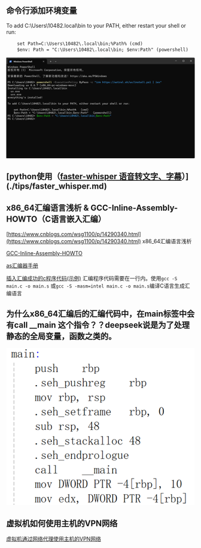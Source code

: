 ## 命令行添加环境变量
To add C:\Users\10482\.local\bin to your PATH, either restart your shell or run:  

        set Path=C:\Users\10482\.local\bin;%Path% (cmd)  
        $env: Path = "C:\Users\10482\.local\bin; $env:Path" (powershell)  

![命令行添加环境变量](./images/tips_docs/1.png)

## [python使用（[faster-whisper 语音转文字、字幕](https://github.com/SYSTRAN/faster-whisper)）](./tips/faster_whisper.md)


## x86_64汇编语言浅析 & GCC-Inline-Assembly-HOWTO（C语言嵌入汇编）

[https://www.cnblogs.com/wsg1100/p/14290340.html](https://www.cnblogs.com/wsg1100/p/14290340.html) x86_64汇编语言浅析

[GCC-Inline-Assembly-HOWTO](https://www.ibiblio.org/gferg/ldp/GCC-Inline-Assembly-HOWTO.html)

[as汇编器手册](https://sourceware.org/binutils/docs/as/index.html)

[插入汇编成功的c程序代码(示例)](./tips/main.c) 汇编程序代码需要在一行内。使用`gcc -S main.c -o main.s` 或`gcc -S -masm=intel main.c -o main.s`编译C语言生成汇编语言

## 为什么x86_64汇编后的汇编代码中，在main标签中会有call __main 这个指令？？deepseek说是为了处理静态的全局变量，函数之类的。

![汇编后的main函数](./images/tips_docs/2.png)

## 虚拟机如何使用主机的VPN网络

[虚拟机通过网络代理使用主机的VPN网络](https://blog.csdn.net/qq_27462573/article/details/130484723)